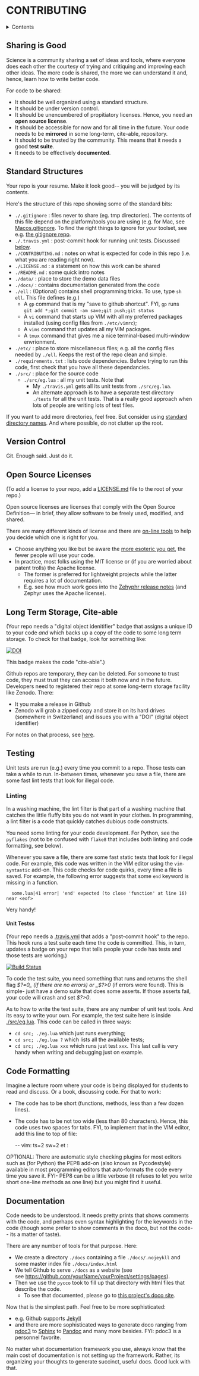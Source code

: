 # CONTRIBUTING

<details> <summary>Contents</summary>

- [Sharing  is Good](#sharing-is-good)
  - [Version Control](#version-control)
  - [Open Source Licenses](#open-source-licenses)
  - [Long Term Storage, Cite-able](#long-term-storage,-cite-able)
  - [Unit Tests](#unit-tests)
  - [Documentation](#documentation)

</details>


## Sharing  is Good

Science is a community sharing a  set of ideas  and tools,
where everyone does each other the courtesy of trying and
critiquing and improving each other ideas.
The more code is shared, the more we can understand it
and, hence, learn  how to write better code.

For code to be shared:

- It should be well organized using a standard structure.
- It should be under version control.
- It should be unencumbered of  propitiatory licenses.
  Hence, you need an **open source license**. 
- It should be accessible for now and for all time in the future.
  Your code needs to be **mirrored** 
  in some long-term, cite-able, repository.
- It should to be  trusted by the community. This means that it needs a good
  **test suite**.
- It needs to be effectively **documented**.

## Standard Structures

Your repo is your resume. Make it look good-- you will be judged by its  contents.

Here's the structure of this repo showing some of the standard bits:

- `./.gitignore` : files never to share (eg. tmp directories). The contents of
  this file depend on the platform/tools you are using 
   (e.g. for Mac, see [Macos.gitignore](https://github.com/github/gitignore/blob/master/Global/macOS.gitignore).
   To find the right things to ignore for your toolset, see e.g. [the gitignore repo](https://github.com/github/gitignore).
- `./.travis.yml` : post-commit hook for running unit tests. Discussed  [below](#unit-tests).
- `./CONTRIBUTING.md` : notes on what is expected for code in this  repo (i.e. what you are reading  right now).
- `./LICENSE.md` : a statement on how this work can be  shared
- `./README.md` : some quick intro notes
- `./data/` : place to store the demo data files
- `./docs/` : contains documentation generated from the code
- `./ell` : (Optional) contains shell programming tricks. To use, type `sh ell`.
     This file defines (e.g.)
   - A `gp` command that is my "save to github shortcut". FYI, `gp` runs      
     `git add *;git commit -am save;git push;git status`
   - A `vi` command that starts up VIM with all my preferred packages installed (using config files
     from `./etc/vimrc`);
   - A `vims` command that updates all my VIM packages.
   - A `tmux` command that gives me a nice terminal-based multi-window envrionment.
- `./etc/` : place to store miscellaneous files; e.g. all the config files needed by `./ell`.
   Keeps the rest of the repo clean and simple.
- `./requirements.txt` : lists code dependencies. Before trying to run this code,
   first check that you have all these dependancies.
- `./src/` : place for the source code
  - `./src/eg.lua` : all my unit tests. Note that
     - My `./travis.yml` gets all its  unit tests from `./src/eg.lua`.
     - An alternate approach is to have a separate test directory `./tests` for all the unit
     tests. That is a really good approach when  lots of people are writing lots of test files.

If you want to add more directories, feel free. 
But consider using  [standard directory names](https://en.wikipedia.org/wiki/Filesystem_Hierarchy_Standard#Directory_structure).
And where possible, do not clutter up the root.

## Version Control

Git. Enough  said. Just do it.

## Open Source Licenses

(To add a license to your repo, add a  [LICENSE.md](https://github.com/timm/keys/blob/main/LICENSE.md)
file to the root of your repo.)

Open source licenses are licenses that comply with the Open Source Definition— 
in brief, they allow software to be freely used, modified, and shared. 

There are many different kinds of license and there are [on-line tools](https://choosealicense.com)
to help you decide which one is right for you.

- Choose anything you like but be aware the 
  [more esoteric you get](http://www.wtfpl.net), the fewer people will use your code.
- In practice, most folks using the MIT license or (if you are worried
  about patent trolls) the Apache license. 
  - The former is preferred for lightweight projects while the latter 
    requires a lot of documentation. 
  - E.g. see how much work goes into the [Zehyphr release notes](https://github.com/zephyrproject-rtos/zephyr/releases/tag/zephyr-v2.5.0) 
    (and Zephyr uses the Apache license).


## Long Term Storage, Cite-able

(Your repo needs a "digital object idenitifier" badge that assigns a unique ID
to your code _and_ which backs up a copy of the code to some long term storage. 
To check for that badge, look for something like:

[![DOI](https://zenodo.org/badge/DOI/10.5281/zenodo.4728990.svg)](https://doi.org/10.5281/zenodo.4728990)

This badge makes the code "cite-able".)

Github repos are temporary, they  can be deleted. For
someone to trust  code, they must trust they can  access
it both now and in the  future.
Developers need to
registered their repo at some long-term storage facility  like Zenodo. There:

- It you make a release in Github
- Zenodo will grab a zipped copy and store it on its
hard drives (somewhere in Switzerland) and issues you with a "DOI" (digital object
identifier) 

For notes on that process, see [here](http://guides.github.com/activities/citable-code/).


##  Testing

Unit tests are run (e.g.) every time you commit to a repo. Those tests can take
a while to run. In-between times, whenever you save a file, there are  some fast lint  tests
that look for illegal code.

### Linting

In a washing machine,
the lint filter  is that part of a washing machine that catches  the little fluffy bits
you do not want in  your clothes. In programming, a lint filter is a code that quickly
catches  dubious code constructs.

You need some linting for your code development. For Python, see the 
`pyflakes` (not to be confused  with `flake8` that includes both linting and code formatting,
see below).

Whenever you save a file, there are  some fast static tests
that look for illegal code.
For example, this code was written in the VIM editor using the `vim-syntastic` add-on. 
This code checks for code quirks, every time a file is saved. For example, the following
error suggests that  some `end` keyword is missing in a function.

      some.lua|41 error| 'end' expected (to close 'function' at line 16) near <eof>

Very handy!


#### Unit Testss

(Your repo needs a [.travis.yml](https://github.com/timm/keys/blob/main/.travis.yml)
that adds a "post-commit hook" to the  repo. This hook runs a test suite each time
the code is committed. This, in turn, updates a badge on your repo that  tells people
your code has  tests and those tests are working.)

[![Build Status](https://travis-ci.com/timm/keys.svg?branch=main)](https://travis-ci.com/timm/keys)

To code the test suite, you need something that runs and returns 
the shell flag _$?=0_ (if there 
are no errors) or _$?&gt;0_ (if errors were found). This is simple- just have a demo
suite that does some asserts. If those asserts fail, your code will crash  and set
_$?&gt;0_.

As to how to write the test suite, there are any number of unit test tools.
And its easy to write your own. For example, the  test suite here  is inside
[./src/eg.lua](https://github.com/timm/keys/blob/main/src/eg.lua). This code can be called in
three ways:

- `cd src; ./eg.lua` which just runs everything;
- `cd src; ./eg.lua ?` which lists all the  available tests;
- `cd src; ./eg.lua xxx` which runs just test `xxx`. This last call
  is very handy when writing and debugging just on example.


## Code Formatting

Imagine a lecture room where your code is being  displayed for students to read  and  discuss.
Or a book,  discussing code. For that to work:

- The code has to be  short (functions, methods, less than a few dozen  lines).
- The code has to be not too wide (less than 80 characters). Hence, this code uses 
  two  spaces for tabs. FYI, to implement that in the VIM editor, add this line to
  top of file:

     -- vim: ts=2 sw=2 et :

OPTIONAL: There are automatic style checking plugins for most editors such
as (for Python)  the PEP8
add-on  (also known as Pycodestyle) available in most programming editors that auto-formats
the code every time you save it. FYI- PEP8 can be a little verbose
(it refuses to let you write short one-line methods  as  one line) but you might find it useful.

## Documentation

Code needs to be understood. It needs pretty prints that shows comments with the code,
and perhaps even
syntax highlighting for the keywords in the code (though some prefer to show comments in the doco,
but not the code--  its a matter of taste).

There are  any number of tools for that purpose. Here:

- We create a directory `./docs` containing a file `./docs/.nojeykll` and some
  master index file `./docs/index.html`
- We tell Github to serve `./docs` as a website (see  
  see https://github.com/yourName/yourProject/settings/pages).
- Then we use the `pycco` took to fill up that directory with html files
  that describe the code.
  - To see that documented, please go to [this project's doco site](http://menzies.us/keys).

Now that is the simplest path. Feel free to be more sophisticated:
- e.g. Github supports [Jekyll](https://jekyllrb.com)
- and there are more sophisticated ways to generate doco ranging from 
  [pdoc3](https://pdoc3.github.io/pdoc/)
  to [Sphinx](https://www.sphinx-doc.org/en/master/)
  to  [Pandoc](https://pandoc.org) and many more besides.  FYI: pdoc3 is  a personnel
  favorite.

No  matter what documentation framework you use, always know that the main cost
of documentation is not setting up the framework. Rather, its organizing your
thoughts to generate succinct, useful docs. Good luck with that.

